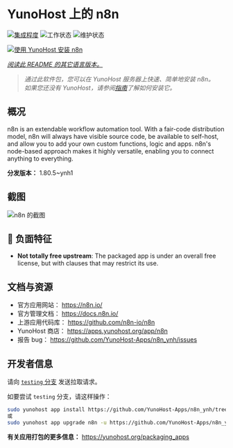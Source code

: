 <!--
注意：此 README 由 <https://github.com/YunoHost/apps/tree/master/tools/readme_generator> 自动生成
请勿手动编辑。
-->

# YunoHost 上的 n8n

[![集成程度](https://apps.yunohost.org/badge/integration/n8n)](https://ci-apps.yunohost.org/ci/apps/n8n/)
![工作状态](https://apps.yunohost.org/badge/state/n8n)
![维护状态](https://apps.yunohost.org/badge/maintained/n8n)

[![使用 YunoHost 安装 n8n](https://install-app.yunohost.org/install-with-yunohost.svg)](https://install-app.yunohost.org/?app=n8n)

*[阅读此 README 的其它语言版本。](./ALL_README.md)*

> *通过此软件包，您可以在 YunoHost 服务器上快速、简单地安装 n8n。*  
> *如果您还没有 YunoHost，请参阅[指南](https://yunohost.org/install)了解如何安装它。*

## 概况

n8n is an extendable workflow automation tool. With a fair-code distribution model, n8n will always have visible source code, be available to self-host, and allow you to add your own custom functions, logic and apps. n8n's node-based approach makes it highly versatile, enabling you to connect anything to everything.

**分发版本：** 1.80.5~ynh1

## 截图

![n8n 的截图](./doc/screenshots/n8n-screenshot.png)

## :red_circle: 负面特征

- **Not totally free upstream**: The packaged app is under an overall free license, but with clauses that may restrict its use.

## 文档与资源

- 官方应用网站： <https://n8n.io/>
- 官方管理文档： <https://docs.n8n.io/>
- 上游应用代码库： <https://github.com/n8n-io/n8n>
- YunoHost 商店： <https://apps.yunohost.org/app/n8n>
- 报告 bug： <https://github.com/YunoHost-Apps/n8n_ynh/issues>

## 开发者信息

请向 [`testing` 分支](https://github.com/YunoHost-Apps/n8n_ynh/tree/testing) 发送拉取请求。

如要尝试 `testing` 分支，请这样操作：

```bash
sudo yunohost app install https://github.com/YunoHost-Apps/n8n_ynh/tree/testing --debug
或
sudo yunohost app upgrade n8n -u https://github.com/YunoHost-Apps/n8n_ynh/tree/testing --debug
```

**有关应用打包的更多信息：** <https://yunohost.org/packaging_apps>
